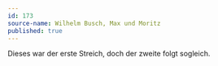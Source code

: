 ```yaml
---
id: 173
source-name: Wilhelm Busch, Max und Moritz
published: true
---
```

Dieses war der erste Streich, doch der zweite folgt sogleich.
